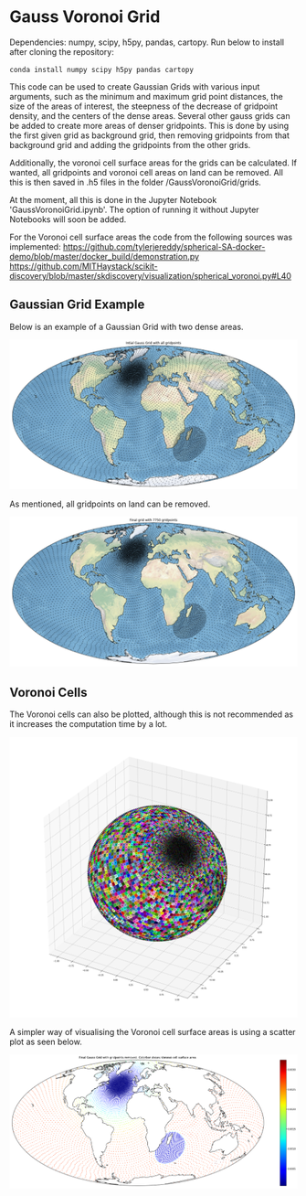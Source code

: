 # Gauss Voronoi Grid


Dependencies: numpy, scipy, h5py, pandas, cartopy. Run below to install after cloning the repository:

```
conda install numpy scipy h5py pandas cartopy
```

This code can be used to create Gaussian Grids with various input arguments, such as the minimum and maximum grid point distances, the size of the areas of interest, the steepness of the decrease of gridpoint density, and the centers of the dense areas. Several other gauss grids can be added to create more areas of denser gridpoints. This is done by using the first given grid as background grid, then removing gridpoints from that background grid and adding the gridpoints from the other grids. 

Additionally, the voronoi cell surface areas for the grids can be calculated. If wanted, all gridpoints and voronoi cell areas on land can be removed. All this is then saved in .h5 files in the folder /GaussVoronoiGrid/grids.

At the moment, all this is done in the Jupyter Notebook 'GaussVoronoiGrid.ipynb'. The option of running it without Jupyter Notebooks will soon be added. 

For the Voronoi cell surface areas the code from the following sources was implemented:
https://github.com/tylerjereddy/spherical-SA-docker-demo/blob/master/docker_build/demonstration.py
https://github.com/MITHaystack/scikit-discovery/blob/master/skdiscovery/visualization/spherical_voronoi.py#L40

## Gaussian Grid Example

Below is an example of a Gaussian Grid with two dense areas. 

![Gaussian Grid](docs/GaussianGrid_Example_1.png)

As mentioned, all gridpoints on land can be removed.

![Gaussian Grid](docs/GaussianGrid_Example_3.png)

## Voronoi Cells

The Voronoi cells can also be plotted, although this is not recommended as it increases the computation time by a lot. 

![Gaussian Grid](docs/GaussianGrid_Example_2.png)

A simpler way of visualising the Voronoi cell surface areas is using a scatter plot as seen below.

![Gaussian Grid](docs/GaussianGrid_Example_4.png)

